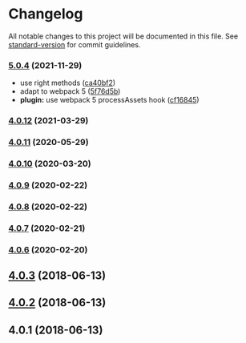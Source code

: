 # Changelog

All notable changes to this project will be documented in this file. See [standard-version](https://github.com/conventional-changelog/standard-version) for commit guidelines.

### [5.0.4](https://github.com/sndyuk/mangle-css-class-webpack-plugin/compare/v5.0.3...v5.0.4) (2021-11-29)

- use right methods ([ca40bf2](https://github.com/sndyuk/mangle-css-class-webpack-plugin/commit/ca40bf25c75cdc197d57e7031b8f99ac0b012a91))
- adapt to webpack 5 ([5f76d5b](https://github.com/sndyuk/mangle-css-class-webpack-plugin/commit/5f76d5b86abbc667f8b1a04b628cff0dee461e61))
- **plugin:** use webpack 5 processAssets hook ([cf16845](https://github.com/sndyuk/mangle-css-class-webpack-plugin/commit/cf16845d7915ea9ba77d412dc9df63ac8f424c88))

### [4.0.12](https://github.com/sndyuk/mangle-css-class-webpack-plugin/compare/v4.0.11...v4.0.12) (2021-03-29)

### [4.0.11](https://github.com/sndyuk/mangle-css-class-webpack-plugin/compare/v4.0.10...v4.0.11) (2020-05-29)

### [4.0.10](https://github.com/sndyuk/mangle-css-class-webpack-plugin/compare/v4.0.9...v4.0.10) (2020-03-20)

### [4.0.9](https://github.com/sndyuk/mangle-css-class-webpack-plugin/compare/v4.0.8...v4.0.9) (2020-02-22)

### [4.0.8](https://github.com/sndyuk/mangle-css-class-webpack-plugin/compare/v4.0.7...v4.0.8) (2020-02-22)

### [4.0.7](https://github.com/sndyuk/mangle-css-class-webpack-plugin/compare/v4.0.6...v4.0.7) (2020-02-21)

### [4.0.6](https://github.com/sndyuk/mangle-css-class-webpack-plugin/compare/v4.0.5...v4.0.6) (2020-02-20)

<a name="4.0.3"></a>
## [4.0.3](https://github.com/sndyuk/mangle-css-class-webpack-plugin/compare/v4.0.2...v4.0.3) (2018-06-13)



<a name="4.0.2"></a>
## [4.0.2](https://github.com/sndyuk/mangle-css-class-webpack-plugin/compare/v4.0.1...v4.0.2) (2018-06-13)



<a name="4.0.1"></a>
## 4.0.1 (2018-06-13)
